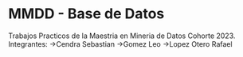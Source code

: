 # MMDD - Base de Datos
Trabajos Practicos de la Maestria en Mineria de Datos Cohorte 2023.
Integrantes:
->Cendra Sebastian
->Gomez Leo
->Lopez Otero Rafael
